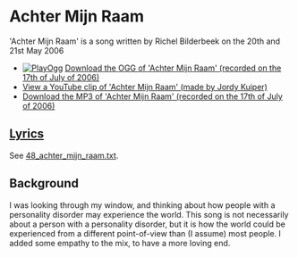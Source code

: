 # Achter Mijn Raam

'Achter Mijn Raam' is a song written by Richel
Bilderbeek on the 20th and 21st May 2006

- [![PlayOgg](http://static.fsf.org/playogg/Play_ogg_80x15.png "I support PlayOgg!")](http://playogg.org)
  [Download the OGG of 'Achter Mijn Raam' (recorded on the 17th of July of 2006)](http://www.richelbilderbeek.nl/CD06_17AchterMijnRaam20060717_2.ogg)
- [View a YouTube clip of 'Achter Mijn Raam' (made by Jordy Kuiper)](http://youtube.com/watch?v=NHTt8RvPljE)
- [Download the MP3 of 'Achter Mijn Raam' (recorded on the 17th of July of 2006)](http://www.richelbilderbeek.nl/CD06_17AchterMijnRaam20060717_2.mp3)

## [Lyrics](48_achter_mijn_raam.txt)

See [48_achter_mijn_raam.txt](48_achter_mijn_raam.txt).

## Background

I was looking through my window, and thinking about how
people with a personality disorder may experience the world.
This song is not necessarily about a person with a personality
disorder, but it is how the world could be experienced from
a different point-of-view than (I assume) most people. I added
some empathy to the mix, to have a more loving end.
